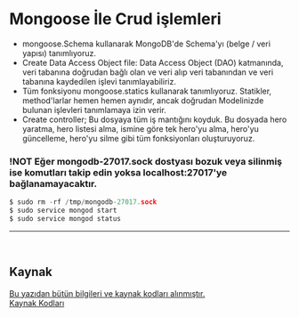 # Mongoose İle Crud işlemleri

- mongoose.Schema kullanarak MongoDB'de Schema'yı (belge / veri yapısı) tanımlıyoruz.
- Create Data Access Object file: Data Access Object (DAO) katmanında, veri tabanına doğrudan bağlı olan ve veri alıp veri tabanından ve veri tabanına kaydedilen işlevi tanımlayabiliriz.
- Tüm fonksiyonu mongoose.statics kullanarak tanımlıyoruz. Statikler, method'larlar hemen hemen aynıdır, ancak doğrudan Modelinizde bulunan işlevleri tanımlamaya izin verir.
- Create controller; Bu dosyaya tüm iş mantığını koyduk. Bu dosyada hero yaratma, hero listesi alma, ismine göre tek hero'yu alma, hero'yu güncelleme, hero'yu silme gibi tüm fonksiyonları oluşturuyoruz.

### !NOT Eğer mongodb-27017.sock dostyası bozuk veya silinmiş ise komutları takip edin yoksa localhost:27017'ye bağlanamayacaktır.

```py
$ sudo rm -rf /tmp/mongodb-27017.sock
$ sudo service mongod start
$ sudo service mongod status

```

<hr>
<br>

## Kaynak

[Bu yazıdan bütün bilgileri ve kaynak kodları alınmıştır.](https://vsvaibhav2016.medium.com/create-crud-application-in-express-js-9b88a5a94299)<br>
[Kaynak Kodları]()
